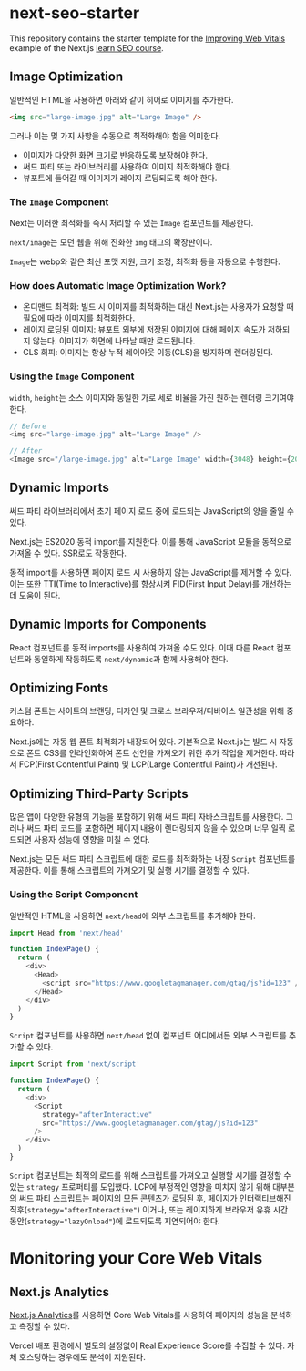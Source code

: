 # next-seo-starter

This repository contains the starter template for the [Improving Web Vitals](https://nextjs.org/learn/seo/improve/lighthouse) example of the Next.js [learn SEO course](https://nextjs.org/learn/seo/introduction-to-seo).

## Image Optimization

일반적인 HTML을 사용하면 아래와 같이 히어로 이미지를 추가한다.

```html
<img src="large-image.jpg" alt="Large Image" />
```

그러나 이는 몇 가지 사항을 수동으로 최적화해야 함을 의미한다.

- 이미지가 다양한 화면 크기로 반응하도록 보장해야 한다.
- 써드 파티 또는 라이브러리를 사용하여 이미지 최적화해야 한다.
- 뷰포트에 들어갈 때 이미지가 레이지 로딩되도록 해야 한다.

### The `Image` Component

Next는 이러한 최적화를 즉시 처리할 수 있는 `Image` 컴포넌트를 제공한다.

`next/image`는 모던 웹을 위해 진화한 `img` 태그의 확장판이다. 

`Image`는 webp와 같은 최신 포맷 지원, 크기 조정, 최적화 등을 자동으로 수행한다. 

### How does Automatic Image Optimization Work?

- 온디맨드 최적화: 빌드 시 이미지를 최적화하는 대신 Next.js는 사용자가 요청할 때 필요에 따라 이미지를 최적화한다. 
- 레이지 로딩된 이미지: 뷰포트 외부에 저장된 이미지에 대해 페이지 속도가 저하되지 않는다. 이미지가 화면에 나타날 때만 로드됩니다.
- CLS 회피: 이미지는 항상 누적 레이아웃 이동(CLS)을 방지하며 렌더링된다.

### Using the `Image` Component

`width`, `height`는 소스 이미지와 동일한 가로 세로 비율을 가진 원하는 렌더링 크기여야 한다.

```js
// Before
<img src="large-image.jpg" alt="Large Image" />

// After
<Image src="/large-image.jpg" alt="Large Image" width={3048} height={2024} />
```

## Dynamic Imports

써드 파티 라이브러리에서 초기 페이지 로드 중에 로드되는 JavaScript의 양을 줄일 수 있다.

Next.js는 ES2020 동적 import를 지원한다. 이를 통해 JavaScript 모듈을 동적으로 가져올 수 있다. SSR로도 작동한다.

동적 import를 사용하면 페이지 로드 시 사용하지 않는 JavaScript를 제거할 수 있다. 이는 또한 TTI(Time to Interactive)를 향상시켜 FID(First Input Delay)를 개선하는 데 도움이 된다.

## Dynamic Imports for Components

React 컴포넌트를 동적 imports를 사용하여 가져올 수도 있다. 이때 다른 React 컴포넌트와 동일하게 작동하도록 `next/dynamic`과 함께 사용해야 한다.

## Optimizing Fonts

커스텀 폰트는 사이트의 브랜딩, 디자인 및 크로스 브라우저/디바이스 일관성을 위해 중요하다.

Next.js에는 자동 웹 폰트 최적화가 내장되어 있다. 기본적으로 Next.js는 빌드 시 자동으로 폰트 CSS를 인라인화하여 폰트 선언을 가져오기 위한 추가 작업을 제거한다. 따라서 FCP(First Contentful Paint) 및 LCP(Large Contentful Paint)가 개선된다.

## Optimizing Third-Party Scripts

많은 앱이 다양한 유형의 기능을 포함하기 위해 써드 파티 자바스크립트를 사용한다. 그러나 써드 파티 코드를 포함하면 페이지 내용이 렌더링되지 않을 수 있으며 너무 일찍 로드되면 사용자 성능에 영향을 미칠 수 있다.

Next.js는 모든 써드 파티 스크립트에 대한 로드를 최적화하는 내장 `Script` 컴포넌트를 제공한다. 이를 통해 스크립트의 가져오기 및 실행 시기를 결정할 수 있다.

### Using the Script Component

일반적인 HTML을 사용하면 `next/head`에 외부 스크립트를 추가해야 한다.

```js
import Head from 'next/head'

function IndexPage() {
  return (
    <div>
      <Head>
        <script src="https://www.googletagmanager.com/gtag/js?id=123" />
      </Head>
    </div>
  )
}
```

`Script` 컴포넌트를 사용하면 `next/head` 없이 컴포넌트 어디에서든 외부 스크립트를 추가할 수 있다.

```js
import Script from 'next/script'

function IndexPage() {
  return (
    <div>
      <Script
        strategy="afterInteractive"
        src="https://www.googletagmanager.com/gtag/js?id=123"
      />
    </div>
  )
}
```

`Script` 컴포넌트는 최적의 로드를 위해 스크립트를 가져오고 실행할 시기를 결정할 수 있는 `strategy` 프로퍼티를 도입했다. LCP에 부정적인 영향을 미치지 않기 위해 대부분의 써드 파티 스크립트는 페이지의 모든 콘텐츠가 로딩된 후, 페이지가 인터랙티브해진 직후(`strategy="afterInteractive"`) 이거나, 또는 레이지하게 브라우저 유휴 시간 동안(`strategy="lazyOnload"`)에 로드되도록 지연되어야 한다.

# Monitoring your Core Web Vitals

## Next.js Analytics

[Next.js Analytics](https://nextjs.org/analytics)를 사용하면 Core Web Vitals를 사용하여 페이지의 성능을 분석하고 측정할 수 있다.

Vercel 배포 환경에서 별도의 설정없이 Real Experience Score를 수집할 수 있다. 자체 호스팅하는 경우에도 분석이 지원된다.
